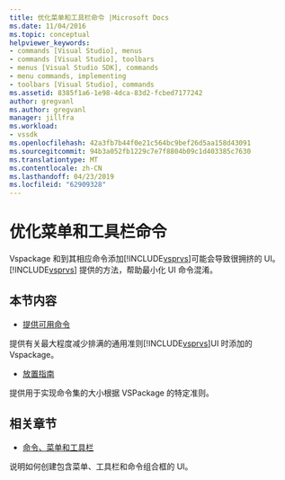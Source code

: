 ```yaml
---
title: 优化菜单和工具栏命令 |Microsoft Docs
ms.date: 11/04/2016
ms.topic: conceptual
helpviewer_keywords:
- commands [Visual Studio], menus
- commands [Visual Studio], toolbars
- menus [Visual Studio SDK], commands
- menu commands, implementing
- toolbars [Visual Studio], commands
ms.assetid: 8385f1a6-1e98-4dca-83d2-fcbed7177242
author: gregvanl
ms.author: gregvanl
manager: jillfra
ms.workload:
- vssdk
ms.openlocfilehash: 42a3fb7b44f0e21c564bc9bef26d5aa158d43091
ms.sourcegitcommit: 94b3a052fb1229c7e7f8804b09c1d403385c7630
ms.translationtype: MT
ms.contentlocale: zh-CN
ms.lasthandoff: 04/23/2019
ms.locfileid: "62909328"
---
```

# <a name="optimizing-menu-and-toolbar-commands"></a>优化菜单和工具栏命令
Vspackage 和到其相应命令添加[!INCLUDE[vsprvs](../../code-quality/includes/vsprvs_md.md)]可能会导致很拥挤的 UI。 [!INCLUDE[vsprvs](../../code-quality/includes/vsprvs_md.md)] 提供的方法，帮助最小化 UI 命令混淆。

## <a name="in-this-section"></a>本节内容
- [提供可用命令](../../extensibility/internals/making-commands-available.md)

 提供有关最大程度减少排满的通用准则[!INCLUDE[vsprvs](../../code-quality/includes/vsprvs_md.md)]UI 时添加的 Vspackage。

- [放置指南](../../extensibility/internals/command-placement-guidelines.md)

 提供用于实现命令集的大小根据 VSPackage 的特定准则。

## <a name="related-sections"></a>相关章节
- [命令、菜单和工具栏](../../extensibility/internals/commands-menus-and-toolbars.md)

 说明如何创建包含菜单、工具栏和命令组合框的 UI。